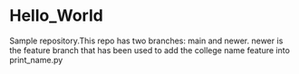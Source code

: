 # Hello_World
Sample repository.This repo has two branches: main and newer. 
newer is the feature branch that has been used to add the college name feature into print_name.py 
